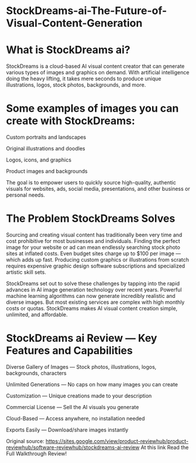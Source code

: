 # StockDreams-ai-The-Future-of-Visual-Content-Generation

# What is StockDreams ai? 

StockDreams is a cloud-based AI visual content creator that can generate various types of images and graphics on demand. With artificial intelligence doing the heavy lifting, it takes mere seconds to produce unique illustrations, logos, stock photos, backgrounds, and more.

# Some examples of images you can create with StockDreams:

Custom portraits and landscapes

Original illustrations and doodles

Logos, icons, and graphics

Product images and backgrounds

The goal is to empower users to quickly source high-quality, authentic visuals for websites, ads, social media, presentations, and other business or personal needs.

# The Problem StockDreams Solves

Sourcing and creating visual content has traditionally been very time and cost prohibitive for most businesses and individuals.
Finding the perfect image for your website or ad can mean endlessly searching stock photo sites at inflated costs. Even budget sites charge up to $100 per image — which adds up fast.
Producing custom graphics or illustrations from scratch requires expensive graphic design software subscriptions and specialized artistic skill sets.

StockDreams set out to solve these challenges by tapping into the rapid advances in AI image generation technology over recent years.
Powerful machine learning algorithms can now generate incredibly realistic and diverse images. But most existing services are complex with high monthly costs or quotas.
StockDreams makes AI visual content creation simple, unlimited, and affordable.

# StockDreams ai Review — Key Features and Capabilities

Diverse Gallery of Images — Stock photos, illustrations, logos, backgrounds, characters

Unlimited Generations — No caps on how many images you can create

Customization — Unique creations made to your description

Commercial License — Sell the AI visuals you generate

Cloud-Based — Access anywhere, no installation needed

Exports Easily — Download/share images instantly

Original source: https://sites.google.com/view/product-reviewhub/product-reviewhub/software-reviewhub/stockdreams-ai-review At this link Read the Full Walkthrough Review!



